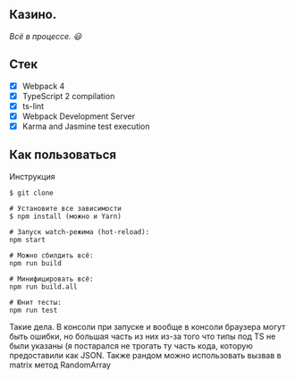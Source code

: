 Казино.
------------------------------
_Всё в процессе. :smiley:_

## Стек

- [x] Webpack 4
- [x] TypeScript 2 compilation
- [x] ts-lint
- [x] Webpack Development Server
- [x] Karma and Jasmine test execution

## Как пользоваться

Инструкция

```
$ git clone

# Установите все зависимости
$ npm install (можно и Yarn)

# Запуск watch-режима (hot-reload):
npm start

# Можно сбилдить всё:
npm run build

# Минифицировать всё:
npm run build.all

# Юнит тесты:
npm run test
```
Такие дела. В консоли при запуске и вообще в консоли браузера могут быть ошибки, но большая часть из них из-за того что типы под TS не были указаны (я постарался не трогать ту часть кода, которую предоставили как JSON. Также рандом можно использовать вызвав в matrix метод RandomArray
